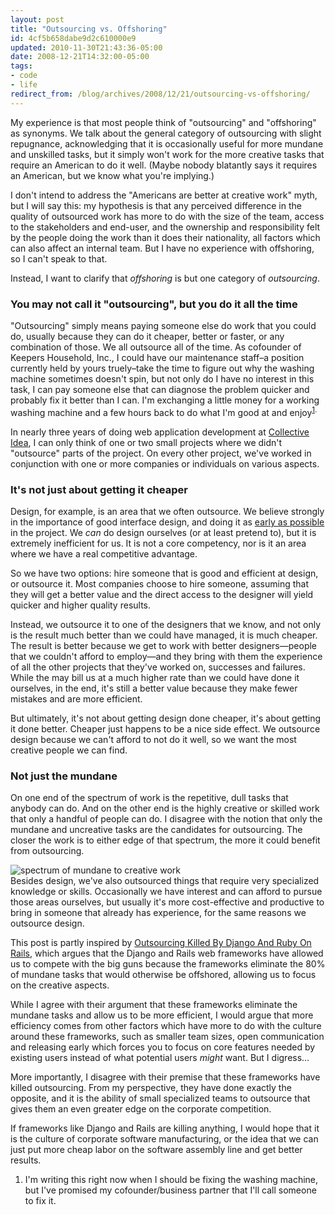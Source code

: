 ```yaml
---
layout: post
title: "Outsourcing vs. Offshoring"
id: 4cf5b658dabe9d2c610000e9
updated: 2010-11-30T21:43:36-05:00
date: 2008-12-21T14:32:00-05:00
tags:
- code
- life
redirect_from: /blog/archives/2008/12/21/outsourcing-vs-offshoring/
---
```


My experience is that most people think of "outsourcing" and "offshoring" as synonyms. We talk about the general category of outsourcing with slight repugnance, acknowledging that it is occasionally useful for more mundane and unskilled tasks, but it simply won't work for the more creative tasks that require an American to do it well. (Maybe nobody blatantly says it requires an American, but we know what you're implying.)

I don't intend to address the "Americans are better at creative work" myth, but I will say this: my hypothesis is that any perceived difference in the quality of outsourced work has more to do with the size of the team, access to the stakeholders and end-user, and the ownership and responsibility felt by the people doing the work than it does their nationality, all factors which can also affect an internal team. But I have no experience with offshoring, so I can't speak to that.

Instead, I want to clarify that *offshoring* is but one category of *outsourcing*.

### You may not call it "outsourcing", but you do it all the time

"Outsourcing" simply means paying someone else do work that you could do, usually because they can do it cheaper, better or faster, or any combination of those. We all outsource all of the time. As cofounder of Keepers Household, Inc., I could have our maintenance staff–a position currently held by yours truely–take the time to figure out why the washing machine sometimes doesn't spin, but not only do I have no interest in this task, I can pay someone else that can diagnose the problem quicker and probably fix it better than I can. I'm exchanging a little money for a working washing machine and a few hours back to do what I'm good at and enjoy<sup>[1](#honeydo</sup>).

In nearly three years of doing web application development at [Collective Idea](http://collectiveidea.com), I can only think of one or two small projects where we didn't "outsource" parts of the project. On every other project, we've worked in conjunction with one or more companies or individuals on various aspects.

### It's not just about getting it cheaper

Design, for example, is an area that we often outsource. We believe strongly in the importance of good interface design, and doing it as [early as possible](/2006/6/26/user-interface-first) in the project. We *can* do design ourselves (or at least pretend to), but it is extremely inefficient for us. It is not a core competency, nor is it an area where we have a real competitive advantage.

So we have two options: hire someone that is good and efficient at design, or outsource it. Most companies choose to hire someone, assuming that they will get a better value and the direct access to the designer will yield quicker and higher quality results.

Instead, we outsource it to one of the designers that we know, and not only is the result much better than we could have managed, it is much cheaper. The result is better because we get to work with better designers—people that we couldn't afford to employ—and they bring with them the experience of all the other projects that they've worked on, successes and failures. While the may bill us at a much higher rate than we could have done it ourselves, in the end, it's still a better value because they make fewer mistakes and are more efficient.

But ultimately, it's not about getting design done cheaper, it's about getting it done better. Cheaper just happens to be a nice side effect. We outsource design because we can't afford to not do it well, so we want the most creative people we can find.

### Not just the mundane

On one end of the spectrum of work is the repetitive, dull tasks that anybody can do. And on the other end is the highly creative or skilled work that only a handful of people can do. I disagree with the notion that only the mundane and uncreative tasks are the candidates for outsourcing. The closer the work is to either edge of that spectrum, the more it could benefit from outsourcing.

<div class="figure">
<img src="http://opensoul.org/assets/2008/12/21/work-spectrum.png" alt="spectrum of mundane to creative work" />

</div>
Besides design, we've also outsourced things that require very specialized knowledge or skills. Occasionally we have interest and can afford to pursue those areas ourselves, but usually it's more cost-effective and productive to bring in someone that already has experience, for the same reasons we outsource design.

This post is partly inspired by [Outsourcing Killed By Django And Ruby On Rails](http://blog.awarelabs.com/?p=80), which argues that the Django and Rails web frameworks have allowed us to compete with the big guns because the frameworks eliminate the 80% of mundane tasks that would otherwise be offshored, allowing us to focus on the creative aspects.

While I agree with their argument that these frameworks eliminate the mundane tasks and allow us to be more efficient, I would argue that more efficiency comes from other factors which have more to do with the culture around these frameworks, such as smaller team sizes, open communication and releasing early which forces you to focus on core features needed by existing users instead of what potential users *might* want. But I digress…

More importantly, I disagree with their premise that these frameworks have killed outsourcing. From my perspective, they have done exactly the opposite, and it is the ability of small specialized teams to outsource that gives them an even greater edge on the corporate competition.

If frameworks like Django and Rails are killing anything, I would hope that it is the culture of corporate software manufacturing, or the idea that we can just put more cheap labor on the software assembly line and get better results.

<ol class="footnotes">
<li id="honeydo">
I'm writing this right now when I should be fixing the washing machine, but I've promised my cofounder/business partner that I'll call someone to fix it.

</li>
</ol>
